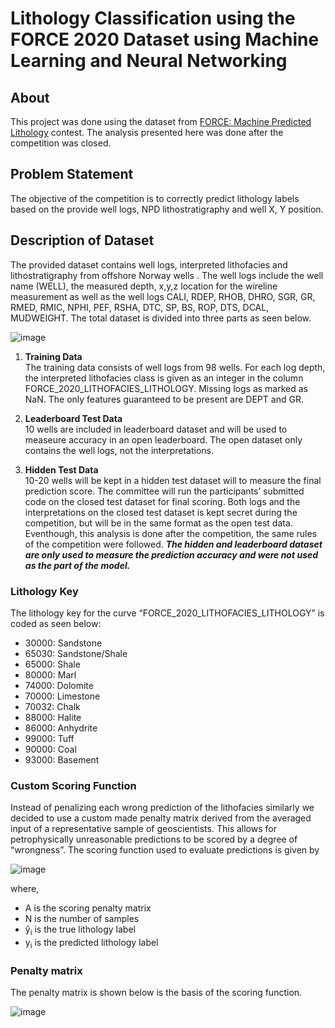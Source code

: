# Lithology Classification using the FORCE 2020 Dataset using Machine Learning and Neural Networking

## About
This project was done using the dataset from [FORCE: Machine Predicted Lithology](https://xeek.ai/challenges/force-well-logs/overview) contest. The analysis presented here was done after the competition was closed.

## Problem Statement
The objective of the competition is to correctly predict lithology labels based on the provide well logs, NPD lithostratigraphy and well X, Y position.

## Description of Dataset
The provided dataset contains well logs, interpreted lithofacies and lithostratigraphy from offshore Norway wells . The well logs include the well name (WELL), the measured depth, x,y,z location for the wireline measurement as well as the well logs CALI, RDEP, RHOB, DHRO, SGR,  GR, RMED, RMIC, NPHI, PEF, RSHA, DTC, SP, BS, ROP, DTS, DCAL, MUDWEIGHT. The total dataset is divided into three parts as seen below.

![image](https://user-images.githubusercontent.com/69025410/113922128-86670680-97ac-11eb-8023-96ecaf4c185e.png)

1. **Training Data**  
The training data consists of well logs from 98 wells. For each log depth, the interpreted lithofacies class is given as an integer in the column FORCE_2020_LITHOFACIES_LITHOLOGY. Missing logs as marked as NaN. The only features guaranteed to be present are DEPT and GR. 

1. **Leaderboard Test Data**  
10 wells are included in leaderboard dataset and will be used to measeure accuracy in an open leaderboard. The open dataset only contains the well logs, not the interpretations.

1. **Hidden Test Data**  
10-20 wells will be kept in a hidden test dataset will to measure the final prediction score. The committee will run the participants’ submitted code on the closed test dataset for final scoring. Both logs and the interpretations on the closed test dataset is kept secret during the competition, but will be in the same format as the open test data. Eventhough, this analysis is done after the competition, the same rules of the competition were followed. ***The hidden and leaderboard dataset are only used to measure the prediction accuracy and were not used as the part of the model.*** 

### Lithology Key
The lithology key for the curve “FORCE_2020_LITHOFACIES_LITHOLOGY” is coded as seen below:
- 30000: Sandstone
- 65030: Sandstone/Shale
- 65000: Shale
- 80000: Marl
- 74000: Dolomite
- 70000: Limestone
- 70032: Chalk
- 88000: Halite
- 86000: Anhydrite
- 99000: Tuff
- 90000: Coal
- 93000: Basement

### Custom Scoring Function
Instead of penalizing each wrong prediction of the lithofacies similarly we decided to use a custom made penalty matrix derived from the averaged input of a representative sample of geoscientists. This allows for petrophysically unreasonable predictions to be scored by a degree of “wrongness”. 
The scoring function used to evaluate predictions is given by

![image](https://user-images.githubusercontent.com/69025410/113922742-494f4400-97ad-11eb-9cea-bd133b5514da.png)

where, 
- A is the scoring penalty matrix
- N is the number of samples
- ŷ<sub>i</sub> is the true lithology label 
- y<sub>i</sub> is the predicted lithology label

### Penalty matrix
The penalty matrix is shown below is the basis of the scoring function.

![image](https://user-images.githubusercontent.com/69025410/113922696-38063780-97ad-11eb-86d1-dab37caff07c.png)

